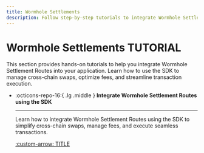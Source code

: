 ```yaml
---
title: Wormhole Settlements
description: Follow step-by-step tutorials to integrate Wormhole Settlement Routes using the SDK for seamless cross-chain swaps and efficient asset transfers.
---
```


# Wormhole Settlements TUTORIAL

This section provides hands-on tutorials to help you integrate Wormhole Settlement Routes into your application. Learn how to use the SDK to manage cross-chain swaps, optimize fees, and streamline transaction execution.

<div class="grid cards" markdown>

-   :octicons-repo-16:{ .lg .middle } **Integrate Wormhole Settlement Routes using the SDK**

    ---

    Learn how to integrate Wormhole Settlement Routes using the SDK to simplify cross-chain swaps, manage fees, and execute seamless transactions.

    [:custom-arrow: TITLE](/docs/tutorials/by-product/settlements/settlement-routes/)

</div>